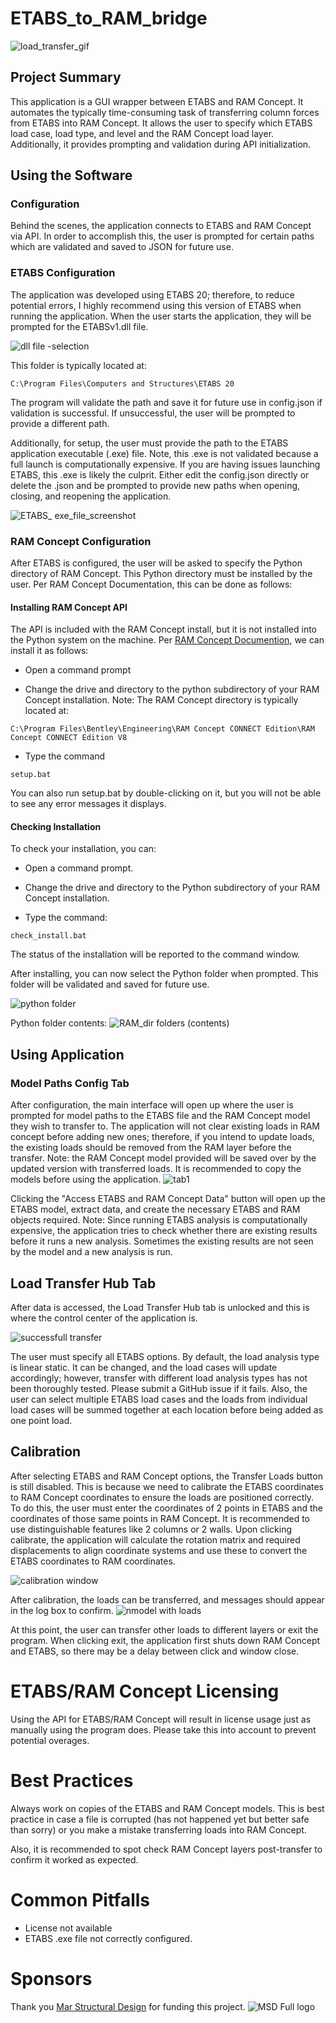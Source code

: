 # ETABS_to_RAM_bridge
![load_transfer_gif](https://github.com/akpax/ETABs_RAM_bridge/assets/78048703/262decf5-798b-4442-9943-0645f9b7bb3d)

## Project Summary
This application is a GUI wrapper between ETABS and RAM Concept. It automates the typically time-consuming task of transferring column forces from ETABS into RAM Concept. It allows the user to specify which ETABS load case, load type, and level and the RAM Concept load layer. Additionally, it provides prompting and validation during API initialization.


## Using the Software
### Configuration
Behind the scenes, the application connects to ETABS and RAM Concept via API. In order to accomplish this, the user is prompted for certain paths which are validated and saved to JSON for future use.


### ETABS Configuration
The application was developed using ETABS 20; therefore, to reduce potential errors, I highly recommend using this version of ETABS when running the application. When the user starts the application, they will be prompted for the ETABSv1.dll file.

![dll file -selection](https://github.com/akpax/ETABs_RAM_bridge/assets/78048703/a268c0c8-a272-4ba7-b9c0-f4cbb9c2ab07)


This folder is typically located at:

```
C:\Program Files\Computers and Structures\ETABS 20
```

The program will validate the path and save it for future use in config.json if validation is successful. If unsuccessful, the user will be prompted to provide a different path.

Additionally, for setup, the user must provide the path to the ETABS application executable (.exe) file. Note, this .exe is not validated because a full launch is computationally expensive. If you are having issues launching ETABS, this .exe is likely the culprit. Either edit the config.json directly or delete the .json and be prompted to provide new paths when opening, closing, and reopening the application.

![ETABS_ exe_file_screenshot](https://github.com/akpax/ETABs_RAM_bridge/assets/78048703/e6973c3f-ac8c-46ce-a8de-7a41b22b3a4d)


### RAM Concept Configuration
After ETABS is configured, the user will be asked to specify the Python directory of RAM Concept. This Python directory must be installed by the user. Per RAM Concept Documentation, this can be done as follows:


#### Installing RAM Concept API
The API is included with the RAM Concept install, but it is not installed into the Python system on the machine. Per [RAM Concept Documention](file:///C:/Program%20Files/Bentley/Engineering/RAM%20Concept%20CONNECT%20Edition/RAM%20Concept%20CONNECT%20Edition%20V8/python/docs/installing_the_api.html#installing-the-api), we can install it as follows:

* Open a command prompt

* Change the drive and directory to the python subdirectory of your RAM Concept installation.
Note: The RAM Concept directory is typically located at:

```
C:\Program Files\Bentley\Engineering\RAM Concept CONNECT Edition\RAM Concept CONNECT Edition V8
```

* Type the command
```
setup.bat
```
You can also run setup.bat by double-clicking on it, but you will not be able to see any error messages it displays.


#### Checking Installation
To check your installation, you can:

* Open a command prompt.

* Change the drive and directory to the Python subdirectory of your RAM Concept installation.
  
* Type the command:
```
check_install.bat
```
The status of the installation will be reported to the command window.

After installing, you can now select the Python folder when prompted. This folder will be validated and saved for future use.

![python folder](https://github.com/akpax/ETABs_RAM_bridge/assets/78048703/19ad76f2-4d4e-4148-a4c9-b94a3618cd52)

Python folder contents:
![RAM_dir folders (contents)](https://github.com/akpax/ETABs_RAM_bridge/assets/78048703/b3347f6a-74c5-4c45-bc62-3526d7af4d2d)


## Using Application
### Model Paths Config Tab
After configuration, the main interface will open up where the user is prompted for model paths to the ETABS file and the RAM Concept model they wish to transfer to. The application will not clear existing loads  in RAM concept before adding new ones; therefore, if you intend to update loads, the existing loads should be removed from the RAM layer before the transfer. Note: the RAM Concept model provided will be saved over by the updated version with transferred loads. It is recommended to copy the models before using the application.
![tab1](https://github.com/akpax/ETABs_RAM_bridge/assets/78048703/1d850b17-86df-413b-af31-6120fd647888)

Clicking the "Access ETABS and RAM Concept Data" button will open up the ETABS model, extract data, and create the necessary ETABS and RAM objects required.
Note: Since running ETABS analysis is computationally expensive, the application tries to check whether there are existing results before it runs a new analysis. Sometimes the existing results are not seen by the model and a new analysis is run.


## Load Transfer Hub Tab
After data is accessed, the Load Transfer Hub tab is unlocked and this is where the control center of the application is.

![successfull transfer](https://github.com/akpax/ETABs_RAM_bridge/assets/78048703/315fcdcf-59ea-41f7-9935-3e63c6070ba8)

The user must specify all ETABS options. By default, the load analysis type is linear static. It can be changed, and the load cases will update accordingly; however, transfer with different load analysis types has not been thoroughly tested. Please submit a GitHub issue if it fails. Also, the user can select multiple ETABS load cases and the loads from individual load cases will be summed together at each location before being added as one point load.   



## Calibration
After selecting ETABS and RAM Concept options, the Transfer Loads button is still disabled. This is because we need to calibrate the ETABS coordinates to RAM Concept coordinates to ensure the loads are positioned correctly. To do this, the user must enter the coordinates of 2 points in ETABS and the coordinates of those same points in RAM Concept. It is recommended to use distinguishable features like 2 columns or 2 walls. Upon clicking calibrate, the application will calculate the rotation matrix and required displacements to align coordinate systems and use these to convert the ETABS coordinates to RAM coordinates.

![calibration window](https://github.com/akpax/ETABs_RAM_bridge/assets/78048703/7435e2b2-6191-48c8-b17c-9c541c51eb8b)

After calibration, the loads can be transferred, and messages should appear in the log box to confirm.
![nmodel with loads](https://github.com/akpax/ETABs_RAM_bridge/assets/78048703/d7efaadf-acaa-41e6-bd3d-b420d2723276)

At this point, the user can transfer other loads to different layers or exit the program. When clicking exit, the application first shuts down RAM Concept and ETABS, so there may be a delay between click and window close.


# ETABS/RAM Concept Licensing
Using the API for ETABS/RAM Concept will result in license usage just as manually using the program does. Please take this into account to prevent potential overages.


# Best Practices
Always work on copies of the ETABS and RAM Concept models. This is best practice in case a file is corrupted (has not happened yet but better safe than sorry) or you make a mistake transferring loads into RAM Concept.

Also, it is recommended to spot check RAM Concept layers post-transfer to confirm it worked as expected.


# Common Pitfalls
* License not available
* ETABS .exe file not correctly configured.

  
# Sponsors
Thank you [Mar Structural Design](https://www.marstructuraldesign.com/) for funding this project.
![MSD Full logo](https://github.com/akpax/ETABs_RAM_bridge/assets/78048703/1f5f4ba9-62f8-4e66-85c9-9bcae291d96c)
